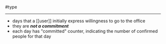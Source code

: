 #type

---
- days that a [[user]] initially express willingness to go to the office
- they are ***not a commitment***
- each day has "committed" counter, indicating the number of confirmed people for that day